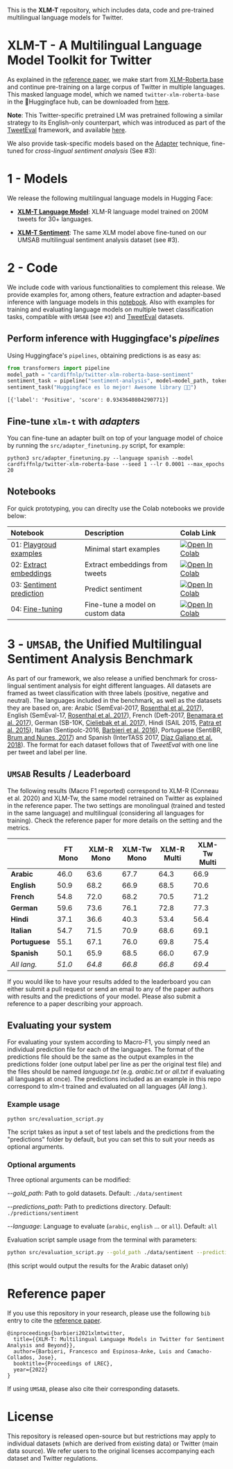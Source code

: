This is the **XLM-T** repository, which includes data, code and pre-trained multilingual language models for Twitter.

# XLM-T - A Multilingual Language Model Toolkit for Twitter

As explained in the [reference paper](https://arxiv.org/abs/2104.12250), we make start from [XLM-Roberta base](https://huggingface.co/transformers/model_doc/xlmroberta.html) and continue pre-training on a large corpus of Twitter in multiple languages. This masked language model, which we named `twitter-xlm-roberta-base` in the 🤗Huggingface hub, can be downloaded from [here](https://huggingface.co/cardiffnlp/twitter-xlm-roberta-base). 

**Note**: This Twitter-specific pretrained LM was pretrained following a similar strategy to its English-only counterpart, which was introduced as part of the [TweetEval](https://github.com/cardiffnlp/tweeteval) framework, and available [here](https://huggingface.co/cardiffnlp/twitter-roberta-base).

We also provide task-specific models based on the [Adapter](https://adapterhub.ml/) technique, fine-tuned for *cross-lingual sentiment analysis* (See #3):

# 1 - Models

We release the following multilingual language models in Hugging Face:

- [**XLM-T Language Model**](https://huggingface.co/cardiffnlp/twitter-xlm-roberta-base): XLM-R language model trained on 200M tweets for 30+ languages.

- [**XLM-T Sentiment**](https://huggingface.co/cardiffnlp/twitter-xlm-roberta-base-sentiment): The same XLM model above fine-tuned on our UMSAB multilingual sentiment analysis dataset (see #3).

# 2 - Code

We include code with various functionalities to complement this release. We provide examples for, among others, feature extraction and adapter-based inference with language models in this [notebook](https://github.com/cardiffnlp/xlm-t/blob/main/notebooks/twitter-xlm-roberta-base.ipynb). Also with examples for training and evaluating language models on multiple tweet classification tasks, compatible with `UMSAB` (see `#3`) and [TweetEval](https://github.com/cardiffnlp/tweeteval/tree/main/datasets) datasets.

## Perform inference with Huggingface's _pipelines_

Using Huggingface's `pipelines`, obtaining predictions is as easy as:

```python
from transformers import pipeline
model_path = "cardiffnlp/twitter-xlm-roberta-base-sentiment"
sentiment_task = pipeline("sentiment-analysis", model=model_path, tokenizer=model_path)
sentiment_task("Huggingface es lo mejor! Awesome library 🤗😎")
```
```
[{'label': 'Positive', 'score': 0.9343640804290771}]
```

## Fine-tune `xlm-t` with _adapters_

You can fine-tune an adapter built on top of your language model of choice by running the `src/adapter_finetuning.py` script, for example:

```
python3 src/adapter_finetuning.py --language spanish --model cardfiffnlp/twitter-xlm-roberta-base --seed 1 --lr 0.0001 --max_epochs 20
```

## Notebooks

For quick prototyping, you can direclty use the Colab notebooks we provide below:

| Notebook        | Description          | Colab Link   |
|:----------------|:---------------------|:--|
| 01: [Playgroud examples](https://github.com/cardiffnlp/xlm-t/blob/main/notebooks/XLM_T_Playground.ipynb) | Minimal start examples | [![Open In Colab](https://colab.research.google.com/assets/colab-badge.svg)](https://colab.research.google.com/drive/1pGUCW250eHbzIQiENdVx2n65ZJADOi80?usp=sharing) |
| 02: [Extract embeddings](https://colab.research.google.com/drive/1Kzus4mK5w9qcS96M2hiUrxhM1HicfyxT?usp=sharing&authuser=1) | Extract embeddings from tweets | [![Open In Colab](https://colab.research.google.com/assets/colab-badge.svg)](https://colab.research.google.com/drive/1Kzus4mK5w9qcS96M2hiUrxhM1HicfyxT?usp=sharing) |
| 03: [Sentiment prediction](https://colab.research.google.com/drive/1z56quMJuAHE0486az7SCGEEC3PP2xnq7?usp=sharing&authuser=1) | Predict sentiment | [![Open In Colab](https://colab.research.google.com/assets/colab-badge.svg)](https://colab.research.google.com/drive/1z56quMJuAHE0486az7SCGEEC3PP2xnq7?usp=sharing) |
| 04: [Fine-tuning](https://colab.research.google.com/drive/1IAA1h8u53O1hi9807u7oOFuT3728N0-n?usp=sharing) | Fine-tune a model on custom data | [![Open In Colab](https://colab.research.google.com/assets/colab-badge.svg)](https://colab.research.google.com/drive/1IAA1h8u53O1hi9807u7oOFuT3728N0-n?usp=sharing) |

# 3 - `UMSAB`, the Unified Multilingual Sentiment Analysis Benchmark

As part of our framework, we also release a unified benchmark for cross-lingual sentiment analysis for eight different languages. All datasets are framed as tweet classification with three labels (positive, negative and neutral). The languages included in the benchmark, as well as the datasets they are based on, are: Arabic (SemEval-2017, [Rosenthal et al. 2017](https://www.aclweb.org/anthology/S17-2088.pdf)), English (SemEval-17, [Rosenthal et al. 2017](https://www.aclweb.org/anthology/S17-2088.pdf)), French (Deft-2017, [Benamara et al. 2017](https://oatao.univ-toulouse.fr/19108/1/benamara_19108.pdf)), German (SB-10K, [Cieliebak et al. 2017](https://www.aclweb.org/anthology/W17-1106.pdf)), Hindi (SAIL 2015, [Patra et al. 2015](http://citeseerx.ist.psu.edu/viewdoc/download?doi=10.1.1.728.5241&rep=rep1&type=pdf)), Italian (Sentipolc-2016, [Barbieri et al. 2016](https://hal.inria.fr/hal-01414731/file/paper_026.pdf)), Portuguese (SentiBR, [Brum and Nunes, 2017](https://www.aclweb.org/anthology/L18-1658.pdf)) and Spanish (InterTASS 2017, [Díaz Galiano et al. 2018](http://journal.sepln.org/sepln/ojs/ojs/index.php/pln/article/view/5556)). The format for each dataset follows that of *TweetEval* with one line per tweet and label per line. 

## `UMSAB` Results / Leaderboard

The following results (Macro F1 reported) correspond to XLM-R (Conneau et al. 2020) and XLM-Tw, the same model retrained on Twitter as explained in the reference paper. The two settings are monolingual (trained and tested in the same language) and multilingual (considering all languages for training).  Check the reference paper for more details on the setting and the metrics.

|     | FT Mono | XLM-R Mono | XLM-Tw Mono | XLM-R Multi | XLM-Tw Multi |
|-----|---------|-------------|-------------|--------------|--------------|
| **Arabic**  |   46.0  |     63.6    |     67.7    |     64.3     |     66.9     |
| **English**  |   50.9  |     68.2    |     66.9    |     68.5     |     70.6     |
| **French**  |   54.8  |     72.0    |     68.2    |     70.5     |     71.2     |
| **German**  |   59.6  |     73.6    |     76.1    |     72.8     |     77.3     |
| **Hindi**  |   37.1  |     36.6    |     40.3    |     53.4     |     56.4     |
| **Italian**  |   54.7  |     71.5    |     70.9    |     68.6     |     69.1     |
| **Portuguese**  |   55.1  |     67.1    |     76.0    |     69.8     |     75.4     |
| **Spanish**  |   50.1  |     65.9    |     68.5    |     66.0     |     67.9     |
| *All lang.* |   *51.0*  |     *64.8*    |     *66.8*    |     *66.8*     |     *69.4*     |

If you would like to have your results added to the leaderboard you can either submit a pull request or send an email to any of the paper authors with results and the predictions of your model. Please also submit a reference to a paper describing your approach.

## Evaluating your system

For evaluating your system according to Macro-F1, you simply need an individual prediction file for each of the languages. The format of the predictions file should be the same as the output examples in the predictions folder (one output label per line as per the original test file) and the files should be named *language.txt* (e.g. *arabic.txt* or *all.txt* if evaluating all languages at once). The predictions included as an example in this repo correspond to xlm-t trained and evaluated on all languages (*All lang.*).

### Example usage

```
python src/evaluation_script.py
```

The script takes as input a set of test labels and the predictions from the "predictions" folder by default, but you can set this to suit your needs as optional arguments.

### Optional arguments

Three optional arguments can be modified:

*--gold_path*: Path to gold datasets. Default: `./data/sentiment`

*--predictions_path*: Path to predictions directory. Default: `./predictions/sentiment`

*--language*: Language to evaluate (`arabic`, `english` ... or `all`). Default: `all`

Evaluation script sample usage from the terminal with parameters:

```bash
python src/evaluation_script.py --gold_path ./data/sentiment --predictions_path ./predictions/sentiment --language arabic
```
(this script would output the results for the Arabic dataset only)

# Reference paper

If you use this repository in your research, please use the following `bib` entry to cite the [reference paper](https://arxiv.org/abs/2104.12250).

```
@inproceedings{barbieri2021xlmtwitter,
  title={{XLM-T: Multilingual Language Models in Twitter for Sentiment Analysis and Beyond}},
  author={Barbieri, Francesco and Espinosa-Anke, Luis and Camacho-Collados, Jose},
  booktitle={Proceedings of LREC},
  year={2022}
}
```

If using `UMSAB`, please also cite their corresponding datasets.

# License

This repository is released open-source but but restrictions may apply to individual datasets (which are derived from existing data) or Twitter (main data source). We refer users to the original licenses accompanying each dataset and Twitter regulations.
